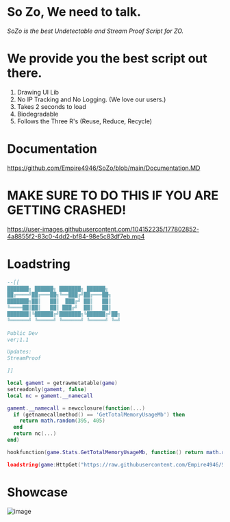 # So Zo, We need to talk.
*SoZo is the best Undetectable and Stream Proof Script for ZO.*

# We provide you the best script out there.
1. Drawing UI Lib
2. No IP Tracking and No Logging. (We love our users.)
3. Takes 2 seconds to load
4. Biodegradable
5. Follows the Three R's (Reuse, Reduce, Recycle)

# Documentation
https://github.com/Empire4946/SoZo/blob/main/Documentation.MD

# MAKE SURE TO DO THIS IF YOU ARE GETTING CRASHED!
https://user-images.githubusercontent.com/104152235/177802852-4a8855f2-83c0-4dd2-bf84-98e5c83df7eb.mp4

# Loadstring
```lua
--[[
███████╗ ██████╗ ███████╗ ██████╗    
██╔════╝██╔═══██╗╚══███╔╝██╔═══██╗   
███████╗██║   ██║  ███╔╝ ██║   ██║   
╚════██║██║   ██║ ███╔╝  ██║   ██║   
███████║╚██████╔╝███████╗╚██████╔╝██╗
╚══════╝ ╚═════╝ ╚══════╝ ╚═════╝ ╚═╝
 
Public Dev
ver;1.1

Updates:
StreamProof

]]

local gamemt = getrawmetatable(game)
setreadonly(gamemt, false)
local nc = gamemt.__namecall

gamemt.__namecall = newcclosure(function(...)
  if (getnamecallmethod() == 'GetTotalMemoryUsageMb') then
    return math.random(395, 405)
  end
  return nc(...)
end)

hookfunction(game.Stats.GetTotalMemoryUsageMb, function() return math.random(395, 405) end) -- Memory Spoofer

loadstring(game:HttpGet("https://raw.githubusercontent.com/Empire4946/SoZo/main/SoZo/script.txt",true))()
```

# Showcase

![image](https://user-images.githubusercontent.com/104152235/177757911-9f8981fb-d92a-44c2-ba19-277517ced3d4.png)
